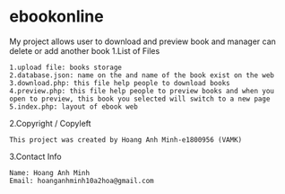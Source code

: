# ebookonline
My project allows user to download and preview book and manager can delete or add another book
1.List of Files

	1.upload file: books storage
	2.database.json: name on the and name of the book exist on the web
	3.download.php: this file help people to download books
	4.preview.php: this file help people to preview books and when you open to preview, this book you selected will switch to a new page
	5.index.php: layout of ebook web

2.Copyright / Copyleft

	This project was created by Hoang Anh Minh-e1800956 (VAMK)

3.Contact Info

	Name: Hoang Anh Minh
	Email: hoanganhminh10a2hoa@gmail.com
